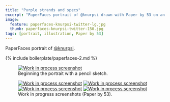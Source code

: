 ```yaml
---
title: "Purple strands and specs"
excerpt: "PaperFaces portrait of @knurpsi drawn with Paper by 53 on an iPad."
image: 
  feature: paperfaces-knurpsi-twitter-lg.jpg
  thumb: paperfaces-knurpsi-twitter-150.jpg
tags: [portrait, illustration, Paper by 53]
---
```


PaperFaces portrait of <a href="http://twitter.com/knurpsi">@knurpsi</a>.

{% include boilerplate/paperfaces-2.md %}

<figure>
	<a href="{{ site.url }}/assets/images/paperfaces-knurpsi-process-1-lg.jpg"><img src="{{ site.url }}/assets/images/paperfaces-knurpsi-process-1-750.jpg" alt="Work in process screenshot"></a>
	<figcaption>Beginning the portrait with a pencil sketch.</figcaption>
</figure>

<figure class="half">
	<a href="{{ site.url }}/assets/images/paperfaces-knurpsi-process-2-lg.jpg"><img src="{{ site.url }}/assets/images/paperfaces-knurpsi-process-2-600.jpg" alt="Work in process screenshot"></a>
	<a href="{{ site.url }}/assets/images/paperfaces-knurpsi-process-3-lg.jpg"><img src="{{ site.url }}/assets/images/paperfaces-knurpsi-process-3-600.jpg" alt="Work in process screenshot"></a>
	<a href="{{ site.url }}/assets/images/paperfaces-knurpsi-process-4-lg.jpg"><img src="{{ site.url }}/assets/images/paperfaces-knurpsi-process-4-600.jpg" alt="Work in process screenshot"></a>
	<a href="{{ site.url }}/assets/images/paperfaces-knurpsi-process-5-lg.jpg"><img src="{{ site.url }}/assets/images/paperfaces-knurpsi-process-5-600.jpg" alt="Work in process screenshot"></a>
	<figcaption>Work in progress screenshots (Paper by 53).</figcaption>
</figure>